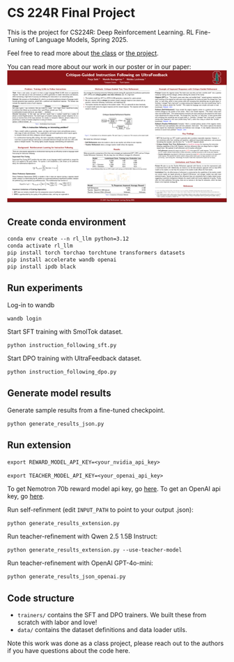 # CS 224R Final Project
This is the project for CS224R: Deep Reinforcement Learning. RL Fine-Tuning of Language Models, Spring 2025. 

Feel free to read more about [the class](https://cs224r.stanford.edu/) or [the project](CS224R_Default_Project_Guidelines.pdf).

You can read more about our work in our poster or in our paper:
![poster](cs224r_poster.png)

## Create conda environment
```
conda env create --n rl_llm python=3.12
conda activate rl_llm
pip install torch torchao torchtune transformers datasets
pip install accelerate wandb openai
pip install ipdb black
```

## Run experiments
Log-in to wandb
```
wandb login
```

Start SFT training with SmolTok dataset.
```
python instruction_following_sft.py
```

Start DPO training with UltraFeedback dataset.
```
python instruction_following_dpo.py
```

## Generate model results
Generate sample results from a fine-tuned checkpoint.
```
python generate_results_json.py
```

## Run extension
`export REWARD_MODEL_API_KEY=<your_nvidia_api_key>`

`export TEACHER_MODEL_API_KEY=<your_openai_api_key>`

To get Nemotron 70b reward model api key, go [here](https://build.nvidia.com/nvidia/llama-3_1-nemotron-70b-reward).
To get an OpenAI api key, go [here](https://platform.openai.com/api-keys).

Run self-refinment (edit `INPUT_PATH` to point to your output .json):
```
python generate_results_extension.py
``` 

Run teacher-refinement with Qwen 2.5 1.5B Instruct:
```
python generate_results_extension.py --use-teacher-model
```

Run teacher-refinement with OpenAI GPT-4o-mini:
```
python generate_results_json_openai.py
```

## Code structure
- `trainers/` contains the SFT and DPO trainers. We built these from scratch with labor and love!
- `data/` contains the dataset definitions and data loader utils.

Note this work was done as a class project, please reach out to the authors if you have questions about the code here.